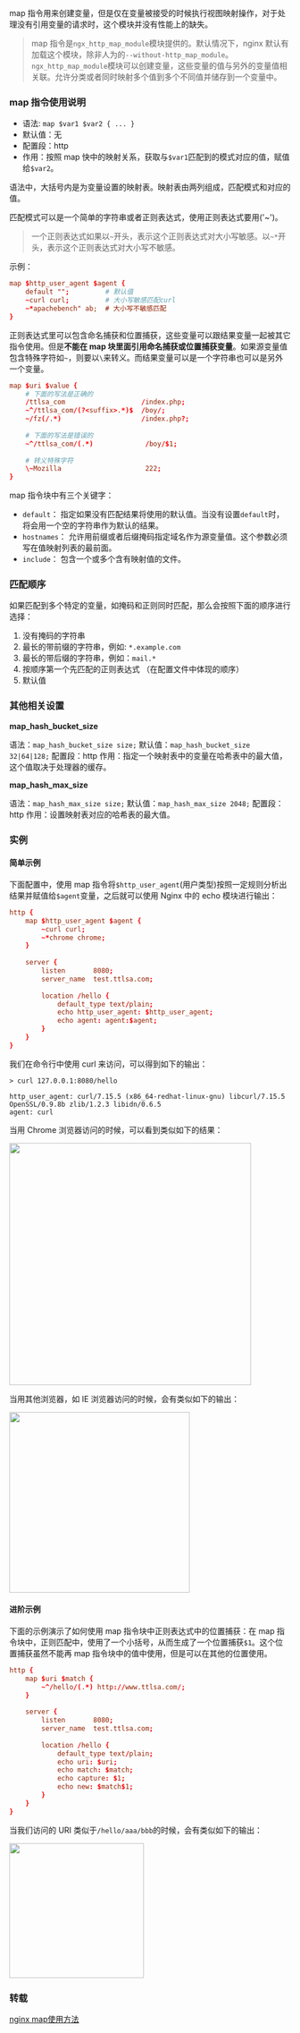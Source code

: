 map 指令用来创建变量，但是仅在变量被接受的时候执行视图映射操作，对于处理没有引用变量的请求时，这个模块并没有性能上的缺失。

> map 指令是`ngx_http_map_module`模块提供的。默认情况下，nginx 默认有加载这个模块，除非人为的`--without-http_map_module`。`ngx_http_map_module`模块可以创建变量，这些变量的值与另外的变量值相关联。允许分类或者同时映射多个值到多个不同值并储存到一个变量中。

### map 指令使用说明
* 语法: `map $var1 $var2 { ... }`
* 默认值：无
* 配置段：http
* 作用：按照 map 快中的映射关系，获取与`$var1`匹配到的模式对应的值，赋值给`$var2`。

语法中，大括号内是为变量设置的映射表。映射表由两列组成，匹配模式和对应的值。

匹配模式可以是一个简单的字符串或者正则表达式，使用正则表达式要用('~')。

> 一个正则表达式如果以`~`开头，表示这个正则表达式对大小写敏感。以`~*`开头，表示这个正则表达式对大小写不敏感。

示例：

```conf
map $http_user_agent $agent {
    default "";         # 默认值
    ~curl curl;         # 大小写敏感匹配curl
    ~*apachebench" ab;  # 大小写不敏感匹配
}
```

正则表达式里可以包含命名捕获和位置捕获，这些变量可以跟结果变量一起被其它指令使用。但是**不能在 map 块里面引用命名捕获或位置捕获变量**。如果源变量值包含特殊字符如`~`，则要以`\`来转义。而结果变量可以是一个字符串也可以是另外一个变量。

```conf
map $uri $value {
    # 下面的写法是正确的
    /ttlsa_com                   /index.php;
    ~^/ttlsa_com/(?<suffix>.*)$  /boy/;
    ~/fz(/.*)                    /index.php?;
    
    # 下面的写法是错误的
    ~^/ttlsa_com/(.*)             /boy/$1;
    
    # 转义特殊字符
    \~Mozilla                     222;                       
}
```

map 指令块中有三个关键字：

* `default`： 指定如果没有匹配结果将使用的默认值。当没有设置`default`时，将会用一个空的字符串作为默认的结果。
* `hostnames`： 允许用前缀或者后缀掩码指定域名作为源变量值。这个参数必须写在值映射列表的最前面。
* `include`： 包含一个或多个含有映射值的文件。

### 匹配顺序
如果匹配到多个特定的变量，如掩码和正则同时匹配，那么会按照下面的顺序进行选择：

1. 没有掩码的字符串
2. 最长的带前缀的字符串，例如: `*.example.com`
3. 最长的带后缀的字符串，例如：`mail.*`
4. 按顺序第一个先匹配的正则表达式 （在配置文件中体现的顺序）
5. 默认值

### 其他相关设置
**map_hash_bucket_size**

语法：`map_hash_bucket_size size;`
默认值：`map_hash_bucket_size 32|64|128;`
配置段：http
作用：指定一个映射表中的变量在哈希表中的最大值，这个值取决于处理器的缓存。

**map_hash_max_size**

语法：`map_hash_max_size size;`
默认值：`map_hash_max_size 2048;`
配置段：http
作用：设置映射表对应的哈希表的最大值。

### 实例
#### 简单示例
下面配置中，使用 map 指令将`$http_user_agent`(用户类型)按照一定规则分析出结果并赋值给`$agent`变量，之后就可以使用 Nginx 中的 echo 模块进行输出：

```conf
http {
    map $http_user_agent $agent {
        ~curl curl;
        ~*chrome chrome;
    }
    
    server {
        listen       8080;
        server_name  test.ttlsa.com;
 
        location /hello {
            default_type text/plain;
            echo http_user_agent: $http_user_agent;
            echo agent: agent:$agent;
        }
    }
}
```

我们在命令行中使用 curl 来访问，可以得到如下的输出：

```
> curl 127.0.0.1:8080/hello

http_user_agent: curl/7.15.5 (x86_64-redhat-linux-gnu) libcurl/7.15.5 OpenSSL/0.9.8b zlib/1.2.3 libidn/0.6.5
agent: curl
```

当用 Chrome 浏览器访问的时候，可以看到类似如下的结果：

<img src="http://7xkt52.com1.z0.glb.clouddn.com/markdown/1473948258181.png" width="433"/>


当用其他浏览器，如 IE 浏览器访问的时候，会有类似如下的输出：

<img src="http://7xkt52.com1.z0.glb.clouddn.com/markdown/1473948310822.png" width="323"/>

#### 进阶示例
下面的示例演示了如何使用 map 指令块中正则表达式中的位置捕获：在 map 指令块中，正则匹配中，使用了一个小括号，从而生成了一个位置捕获`$1`。这个位置捕获虽然不能再 map 指令块中的值中使用，但是可以在其他的位置使用。

```conf
http {
    map $uri $match {
        ~^/hello/(.*) http://www.ttlsa.com/;
    }
    
    server {
        listen       8080;
        server_name  test.ttlsa.com;
 
        location /hello {
            default_type text/plain;
            echo uri: $uri;
            echo match: $match;
            echo capture: $1;
            echo new: $match$1;
        }
    }
}
```

当我们访问的 URI 类似于`/hello/aaa/bbb`的时候，会有类似如下的输出：

<img src="http://7xkt52.com1.z0.glb.clouddn.com/markdown/1473948546062.png" width="241"/>


### 转载
[nginx map使用方法](http://www.ttlsa.com/html/3206.html)


